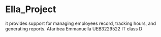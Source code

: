 # Ella_Project
it provides support for managing employees record, tracking hours, and generating reports.
Afaribea Emmanuella
UEB3229522
IT class D
